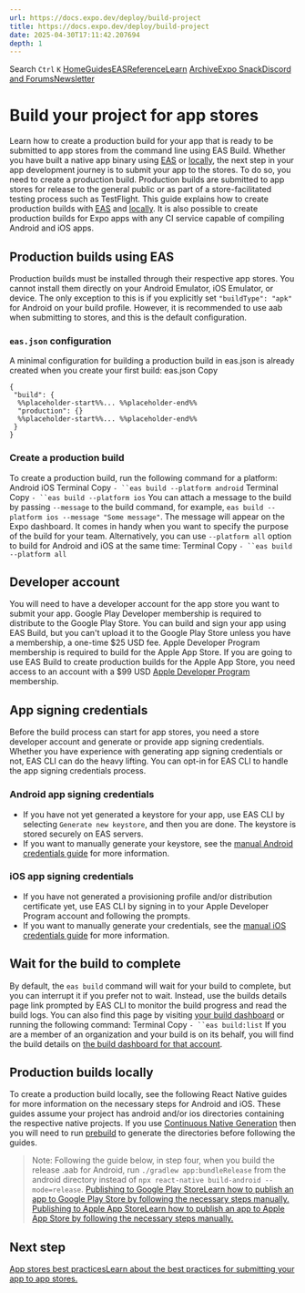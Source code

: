 ```yaml
---
url: https://docs.expo.dev/deploy/build-project
title: https://docs.expo.dev/deploy/build-project
date: 2025-04-30T17:11:42.207694
depth: 1
---
```


Search
`Ctrl` `K`
[Home](https://docs.expo.dev/)[Guides](https://docs.expo.dev/guides/overview)[EAS](https://docs.expo.dev/eas)[Reference](https://docs.expo.dev/versions/latest)[Learn](https://docs.expo.dev/tutorial/overview)
[Archive](https://docs.expo.dev/archive)[Expo Snack](https://snack.expo.dev)[Discord and Forums](https://chat.expo.dev)[Newsletter](https://expo.dev/mailing-list/signup)
# Build your project for app stores
Learn how to create a production build for your app that is ready to be submitted to app stores from the command line using EAS Build.
Whether you have built a native app binary using [EAS](https://docs.expo.dev/build/setup) or [locally](https://docs.expo.dev/guides/local-app-development), the next step in your app development journey is to submit your app to the stores. To do so, you need to create a production build.
Production builds are submitted to app stores for release to the general public or as part of a store-facilitated testing process such as TestFlight. This guide explains how to create production builds with [EAS](https://docs.expo.dev/deploy/build-project#production-builds-using-eas) and [locally](https://docs.expo.dev/deploy/build-project#production-builds-locally). It is also possible to create production builds for Expo apps with any CI service capable of compiling Android and iOS apps.
## Production builds using EAS
Production builds must be installed through their respective app stores. You cannot install them directly on your Android Emulator, iOS Emulator, or device. The only exception to this is if you explicitly set `"buildType": "apk"` for Android on your build profile. However, it is recommended to use aab when submitting to stores, and this is the default configuration.
### `eas.json` configuration
A minimal configuration for building a production build in eas.json is already created when you create your first build:
eas.json
Copy
```
{
 "build": {
  %%placeholder-start%%... %%placeholder-end%%
  "production": {}
  %%placeholder-start%%... %%placeholder-end%%
 }
}

```

### Create a production build
To create a production build, run the following command for a platform:
Android
iOS
Terminal
Copy
`- ``eas build --platform android`
Terminal
Copy
`- ``eas build --platform ios`
You can attach a message to the build by passing `--message` to the build command, for example, `eas build --platform ios --message "Some message"`. The message will appear on the Expo dashboard. It comes in handy when you want to specify the purpose of the build for your team.
Alternatively, you can use `--platform all` option to build for Android and iOS at the same time:
Terminal
Copy
`- ``eas build --platform all`
## Developer account
You will need to have a developer account for the app store you want to submit your app.
Google Play Developer membership is required to distribute to the Google Play Store.
You can build and sign your app using EAS Build, but you can't upload it to the Google Play Store unless you have a membership, a one-time $25 USD fee.
Apple Developer Program membership is required to build for the Apple App Store.
If you are going to use EAS Build to create production builds for the Apple App Store, you need access to an account with a $99 USD [Apple Developer Program](https://developer.apple.com/programs) membership.
## App signing credentials
Before the build process can start for app stores, you need a store developer account and generate or provide app signing credentials.
Whether you have experience with generating app signing credentials or not, EAS CLI can do the heavy lifting. You can opt-in for EAS CLI to handle the app signing credentials process.
### Android app signing credentials
  * If you have not yet generated a keystore for your app, use EAS CLI by selecting `Generate new keystore`, and then you are done. The keystore is stored securely on EAS servers.
  * If you want to manually generate your keystore, see the [manual Android credentials guide](https://docs.expo.dev/app-signing/local-credentials#android-credentials) for more information.


### iOS app signing credentials
  * If you have not generated a provisioning profile and/or distribution certificate yet, use EAS CLI by signing in to your Apple Developer Program account and following the prompts.
  * If you want to manually generate your credentials, see the [manual iOS credentials guide](https://docs.expo.dev/app-signing/local-credentials#ios-credentials) for more information.


## Wait for the build to complete
By default, the `eas build` command will wait for your build to complete, but you can interrupt it if you prefer not to wait. Instead, use the builds details page link prompted by EAS CLI to monitor the build progress and read the build logs. You can also find this page by visiting [your build dashboard](https://expo.dev/builds) or running the following command:
Terminal
Copy
`- ``eas build:list`
If you are a member of an organization and your build is on its behalf, you will find the build details on [the build dashboard for that account](https://expo.dev/accounts/%5Baccount%5D/builds).
## Production builds locally
To create a production build locally, see the following React Native guides for more information on the necessary steps for Android and iOS.
These guides assume your project has android and/or ios directories containing the respective native projects. If you use [Continuous Native Generation](https://docs.expo.dev/workflow/continuous-native-generation) then you will need to run [prebuild](https://docs.expo.dev/workflow/prebuild) to generate the directories before following the guides.
> Note: Following the guide below, in step four, when you build the release .aab for Android, run `./gradlew app:bundleRelease` from the android directory instead of `npx react-native build-android --mode=release`.
[Publishing to Google Play StoreLearn how to publish an app to Google Play Store by following the necessary steps manually.](https://reactnative.dev/docs/signed-apk-android) [Publishing to Apple App StoreLearn how to publish an app to Apple App Store by following the necessary steps manually.](https://reactnative.dev/docs/publishing-to-app-store)
## Next step
[App stores best practicesLearn about the best practices for submitting your app to app stores.](https://docs.expo.dev/distribution/app-stores)

